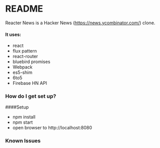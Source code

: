 # README #

Reacter News is a Hacker News (https://news.ycombinator.com/) clone.

#### It uses:
* react
* flux pattern
* react-router
* bluebird promises
* Webpack
* es5-shim
* 6to5
* Firebase HN API

### How do I get set up? ###

####Setup
  * npm install
  * npm start
  * open browser to http://localhost:8080


### Known Issues ###
